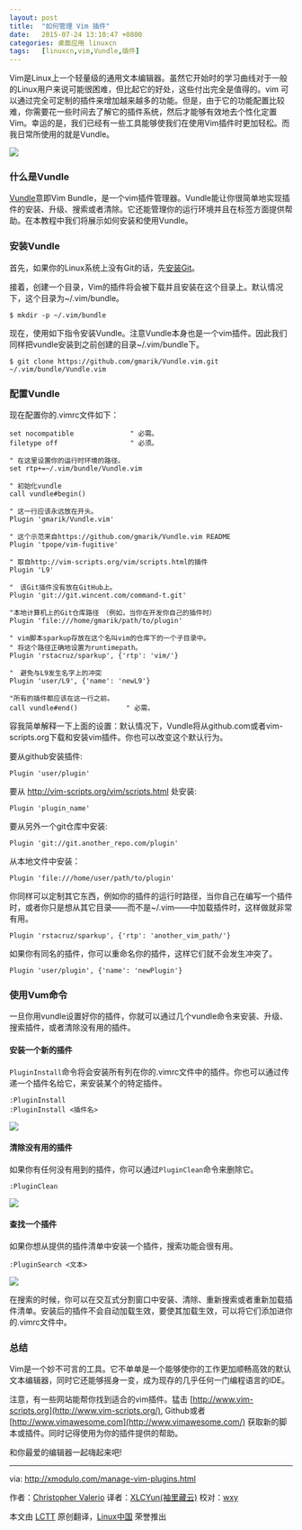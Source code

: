 ```yaml
---
layout: post
title:	"如何管理 Vim 插件"
date:	2015-07-24 13:10:47 +0800 
categories:	桌面应用 linuxcn 
tags:	[linuxcn,vim,Vundle,插件]
---
```



Vim是Linux上一个轻量级的通用文本编辑器。虽然它开始时的学习曲线对于一般的Linux用户来说可能很困难，但比起它的好处，这些付出完全是值得的。vim 可以通过完全可定制的插件来增加越来越多的功能。但是，由于它的功能配置比较难，你需要花一些时间去了解它的插件系统，然后才能够有效地去个性化定置Vim。幸运的是，我们已经有一些工具能够使我们在使用Vim插件时更加轻松。而我日常所使用的就是Vundle。


![](/Asserts/Images//attachment/album/201507/24/131025m82mmdc5253pcpyr.png)


### 什么是Vundle


[Vundle](https://github.com/VundleVim/Vundle.vim)意即Vim Bundle，是一个vim插件管理器。Vundle能让你很简单地实现插件的安装、升级、搜索或者清除。它还能管理你的运行环境并且在标签方面提供帮助。在本教程中我们将展示如何安装和使用Vundle。


### 安装Vundle


首先，如果你的Linux系统上没有Git的话，先[安装Git](http://ask.xmodulo.com/install-git-linux.html)。


接着，创建一个目录，Vim的插件将会被下载并且安装在这个目录上。默认情况下，这个目录为~/.vim/bundle。



```
$ mkdir -p ~/.vim/bundle 

```

现在，使用如下指令安装Vundle。注意Vundle本身也是一个vim插件。因此我们同样把vundle安装到之前创建的目录~/.vim/bundle下。



```
$ git clone https://github.com/gmarik/Vundle.vim.git ~/.vim/bundle/Vundle.vim 

```

### 配置Vundle


现在配置你的.vimrc文件如下：



```
set nocompatible              " 必需。 
filetype off                  " 必须。

" 在这里设置你的运行时环境的路径。
set rtp+=~/.vim/bundle/Vundle.vim

" 初始化vundle
call vundle#begin()

" 这一行应该永远放在开头。
Plugin 'gmarik/Vundle.vim'

" 这个示范来自https://github.com/gmarik/Vundle.vim README
Plugin 'tpope/vim-fugitive'

" 取自http://vim-scripts.org/vim/scripts.html的插件
Plugin 'L9'

"　该Git插件没有放在GitHub上。
Plugin 'git://git.wincent.com/command-t.git'

"本地计算机上的Git仓库路径　（例如，当你在开发你自己的插件时）
Plugin 'file:///home/gmarik/path/to/plugin'

" vim脚本sparkup存放在这个名叫vim的仓库下的一个子目录中。
" 将这个路径正确地设置为runtimepath。
Plugin 'rstacruz/sparkup', {'rtp': 'vim/'}

"　避免与L9发生名字上的冲突
Plugin 'user/L9', {'name': 'newL9'}

"所有的插件都应该在这一行之前。
call vundle#end()            " 必需。

```

容我简单解释一下上面的设置：默认情况下，Vundle将从github.com或者vim-scripts.org下载和安装vim插件。你也可以改变这个默认行为。


要从github安装插件:



```
Plugin 'user/plugin'

```

要从 <http://vim-scripts.org/vim/scripts.html> 处安装:



```
Plugin 'plugin_name'

```

要从另外一个git仓库中安装:



```
Plugin 'git://git.another_repo.com/plugin'

```

从本地文件中安装：



```
Plugin 'file:///home/user/path/to/plugin'

```

你同样可以定制其它东西，例如你的插件的运行时路径，当你自己在编写一个插件时，或者你只是想从其它目录——而不是~/.vim——中加载插件时，这样做就非常有用。



```
Plugin 'rstacruz/sparkup', {'rtp': 'another_vim_path/'}

```

如果你有同名的插件，你可以重命名你的插件，这样它们就不会发生冲突了。



```
Plugin 'user/plugin', {'name': 'newPlugin'}

```

### 使用Vum命令


一旦你用vundle设置好你的插件，你就可以通过几个vundle命令来安装、升级、搜索插件，或者清除没有用的插件。


#### 安装一个新的插件


`PluginInstall`命令将会安装所有列在你的.vimrc文件中的插件。你也可以通过传递一个插件名给它，来安装某个的特定插件。



```
:PluginInstall
:PluginInstall <插件名>

```

![](/Asserts/Images//attachment/album/201507/24/131050hnvvu5d5wdvin6v1.jpg)


#### 清除没有用的插件


如果你有任何没有用到的插件，你可以通过`PluginClean`命令来删除它。



```
:PluginClean

```

![](/Asserts/Images//attachment/album/201507/24/131052skpzbjjjyznjnohk.jpg)


#### 查找一个插件


如果你想从提供的插件清单中安装一个插件，搜索功能会很有用。



```
:PluginSearch <文本>

```

![](/Asserts/Images//attachment/album/201507/24/131053u5ddx19m2eaqq2x6.jpg)


在搜索的时候，你可以在交互式分割窗口中安装、清除、重新搜索或者重新加载插件清单。安装后的插件不会自动加载生效，要使其加载生效，可以将它们添加进你的.vimrc文件中。


### 总结


Vim是一个妙不可言的工具。它不单单是一个能够使你的工作更加顺畅高效的默认文本编辑器，同时它还能够摇身一变，成为现存的几乎任何一门编程语言的IDE。


注意，有一些网站能帮你找到适合的vim插件。猛击 [http://www.vim-scripts.org](http://www.vim-scripts.org/), Github或者 [http://www.vimawesome.com](http://www.vimawesome.com/) 获取新的脚本或插件。同时记得使用为你的插件提供的帮助。


和你最爱的编辑器一起嗨起来吧!




---


via: <http://xmodulo.com/manage-vim-plugins.html>


作者：[Christopher Valerio](http://xmodulo.com/author/valerio) 译者：[XLCYun(袖里藏云)](https://github.com/XLCYun) 校对：[wxy](https://github.com/wxy)


本文由 [LCTT](https://github.com/LCTT/TranslateProject) 原创翻译，[Linux中国](https://linux.cn/) 荣誉推出
